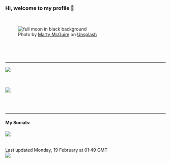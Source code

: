 <h3>Hi, welcome to my profile 👋</h3>

<br />
<figure>
  <img
    src="https://images.unsplash.com/photo-1588644448533-4efbc96e3a8b?crop=entropy&cs=tinysrgb&fit=max&fm=jpg&ixid=M3wyNzQ3MDB8MHwxfHJhbmRvbXx8fHx8fHx8fDE3MDgzMDQxMzl8&ixlib=rb-4.0.3&q=80&w=1080&auto=format"
    alt="full moon in black background" 
  />
  <figcaption>Photo by <a
    href="https://unsplash.com/@backyardastronomyguy?utm_source=Profile%20readme&utm_medium=referral">Marty McGuire</a> on <a
    href="https://unsplash.com/?utm_source=Profile%20readme&utm_medium=referral">Unsplash</a></figcaption>
</figure>




  <br /><br /><br />

<hr />
<img
  src="https://github-readme-stats.vercel.app/api?username=shanelucy&show_icons=true&theme=calm"
/>
<br /><br /><br />

<img 
  src="https://github-readme-stats.vercel.app/api/top-langs/?username=shanelucy&theme=calm"
/>
<br /><br /><br /><br />
<hr />
<h4>My Socials:</h4>
<a href="https://uk.linkedin.com/in/shane-lucy-4735b616a">
  <img
    src="https://img.shields.io/badge/linkedin%20-%230077B5.svg?&style=for-the-badge&logo=linkedin&logoColor=white"
  />
</a>
<br /><br /><br />
Last updated Monday, 19 February at 01:49 GMT
<br />
<img
  src="https://github.com/ShaneLucy/ShaneLucy/workflows/README%20build/badge.svg"
/>
